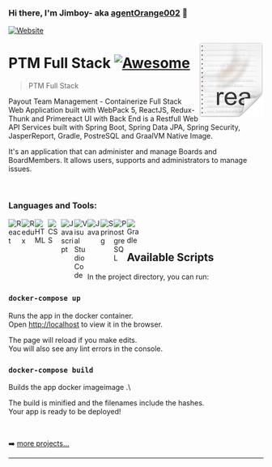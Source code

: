 ### Hi there, I'm Jimboy- aka [agentOrange002][website] 👋

[![Website](https://img.shields.io/website?label=agentOrange002.com&style=for-the-badge&url=https%3A%2F%2Fdistracted-einstein-e83f94.netlify.app)](https://distracted-einstein-e83f94.netlify.app/)


<img src="readme.png" align="right" />

# PTM Full Stack [![Awesome](https://cdn.rawgit.com/sindresorhus/awesome/d7305f38d29fed78fa85652e3a63e154dd8e8829/media/badge.svg)](https://github.com/agentOrange002/ptm#readme)
> PTM Full Stack

Payout Team Management - Containerize Full Stack Web Application built with WebPack 5, ReactJS, Redux-Thunk and Primereact UI with Back End is a Restfull Web API Services built with Spring Boot, Spring Data JPA, Spring Security, JasperReport, Gradle, PostreSQL and GraalVM Native Image. 

It's an application that can administer and manage Boards and BoardMembers. It allows users, supports and administrators to manage issues.

<br />

### Languages and Tools:

[<img align="left" alt="React" width="26px" src="https://cdn.jsdelivr.net/npm/simple-icons@v3/icons/react.svg"/>][website]

[<img align="left" alt="Redux" width="26px" src="https://cdn.jsdelivr.net/npm/simple-icons@v3/icons/redux.svg"/>][website]

[<img align="left" alt="HTML" width="26px" src="https://cdn.jsdelivr.net/npm/simple-icons@v3/icons/html5.svg"/>][website]

[<img align="left" alt="CSS" width="26px" src="https://cdn.jsdelivr.net/npm/simple-icons@v3/icons/css3.svg"/>][website]

[<img align="left" alt="Javascript" width="26px" src="https://cdn.jsdelivr.net/npm/simple-icons@v3/icons/javascript.svg"/>][website]

[<img align="left" alt="Visual Studio Code" width="26px" src="https://cdn.jsdelivr.net/npm/simple-icons@v3/icons/visualstudiocode.svg"/>][website]

[<img align="left" alt="Java" width="26px" src="https://cdn.jsdelivr.net/npm/simple-icons@v3/icons/java.svg"/>][website]

[<img align="left" alt="Spring" width="26px" src="https://cdn.jsdelivr.net/npm/simple-icons@v3/icons/spring.svg"/>][website]

[<img align="left" alt="PostgreSQL" width="26px" src="https://cdn.jsdelivr.net/npm/simple-icons@v3/icons/postgresql.svg"/>][website]

[<img align="left" alt="Gradle" width="26px" src="https://cdn.jsdelivr.net/npm/simple-icons@v3/icons/gradle.svg"/>][website]


<br />
<br />

## Available Scripts

In the project directory, you can run:

### `docker-compose up` 

Runs the app in the docker container.\
Open [http://localhost](http://localhost) to view it in the browser.

The page will reload if you make edits.\
You will also see any lint errors in the console.

### `docker-compose build`

Builds the app docker imageimage .\


The build is minified and the filenames include the hashes.\
Your app is ready to be deployed!

<br/>

➡️ [more projects...](https://github.com/agentOrange002?tab=repositories)

---

[website]: https://distracted-einstein-e83f94.netlify.app/

